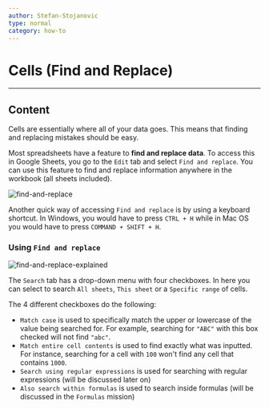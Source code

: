 ```yaml
---
author: Stefan-Stojanovic
type: normal
category: how-to
---
```


# Cells (Find and Replace)


---

## Content

Cells are essentially where all of your data goes. This means that finding and replacing mistakes should be easy.

Most spreadsheets have a feature to **find and replace data**. To access this in Google Sheets, you go to the `Edit` tab and select `Find and replace`. You can use this feature to find and replace information anywhere in the workbook (all sheets included).

![find-and-replace](https://img.enkipro.com/78878b3b7f955f8bbd13b8163a01c876.png)

Another quick way of accessing `Find and replace` is by using a keyboard shortcut. In Windows, you would have to press `CTRL + H` while in Mac OS you would have to press `COMMAND + SHIFT + H`.

### Using `Find and replace`

![find-and-replace-explained](https://img.enkipro.com/1493f74c87ed109043a7ea500daf06a8.png)

The `Search` tab has a drop-down menu with four checkboxes. In here you can select to search `All sheets`, `This sheet` or a `Specific range` of cells.

The 4 different checkboxes do the following:

- `Match case` is used to specifically match the upper or lowercase of the value being searched for. For example, searching for `"ABC"` with this box checked will not find `"abc"`.
- `Match entire cell contents` is used to find exactly what was inputted. For instance, searching for a cell with `100` won't find any cell that contains `1000`.
- `Search using regular expressions` is used for searching with regular expressions (will be discussed later on)
- `Also search within formulas` is used to search inside formulas (will be discussed in the `Formulas` mission)
 
